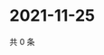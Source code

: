 # 2021-11-25

共 0 条

<!-- BEGIN WEIBO -->
<!-- 最后更新时间 Thu Nov 25 2021 03:12:11 GMT+0800 (China Standard Time) -->

<!-- END WEIBO -->
